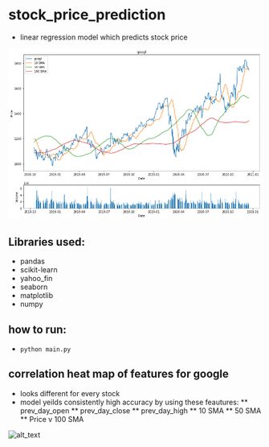 # stock_price_prediction 
* linear regression model which predicts stock price 

![alt text](https://github.com/sesankm/stock_prediction/blob/master/google_price_chart.png)

## Libraries used:
* pandas
* scikit-learn
* yahoo_fin
* seaborn
* matplotlib
* numpy

## how to run:
* `python main.py`

## correlation heat map of features for google
* looks different for every stock
* model yeilds consistently high accuracy by using these feautures:
** prev_day_open
** prev_day_close
** prev_day_high
** 10 SMA
** 50 SMA
** Price v 100 SMA

![alt_text](https://github.com/sesankm/stock_price_prediction/blob/master/googl_correlation_heatmap.png)

